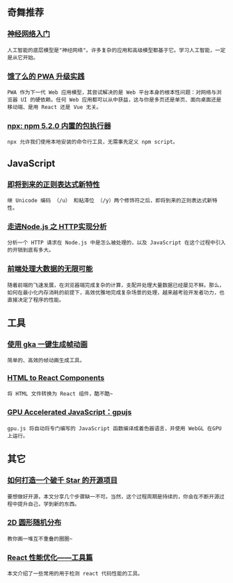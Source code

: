 
## 奇舞推荐

### [神经网络入门](http://www.ruanyifeng.com/blog/2017/07/neural-network.html)

    人工智能的底层模型是"神经网络"。许多复杂的应用和高级模型都基于它。学习人工智能，一定是从它开始。

### [饿了么的 PWA 升级实践](https://huangxuan.me/2017/07/12/upgrading-eleme-to-pwa/)

    PWA 作为下一代 Web 应用模型，其尝试解决的是 Web 平台本身的根本性问题：对网络与浏览器 UI 的硬依赖。任何 Web 应用都可以从中获益，这与你是多页还是单页、面向桌面还是移动端、是用 React 还是 Vue 无关。

### [npx: npm 5.2.0 内置的包执行器](https://zhuanlan.zhihu.com/p/27832595)

    npx 允许我们使用本地安装的命令行工具，无需事先定义 npm script。

## JavaScript

### [即将到来的正则表达式新特性](https://github.com/xitu/gold-miner/blob/master/TODO/upcoming-regexp-features.md)

    继 Unicode 编码 （/u） 和粘滞位 （/y）两个修饰符之后，即将到来的正则表达式新特性。

### [走进Node.js 之 HTTP实现分析](http://mp.weixin.qq.com/s/KU5pA16AuBVxo67YNRAVTQ)

    分析一个 HTTP 请求在 Node.js 中是怎么被处理的，以及 JavaScript 在这个过程中引入的开销到底有多大。

### [前端处理大数据的无限可能](https://zhuanlan.zhihu.com/p/27882908)

    随着前端的飞速发展，在浏览器端完成复杂的计算，支配并处理大量数据已经屡见不鲜。那么，如何在最小化内存消耗的前提下，高效优雅地完成复杂场景的处理，越来越考验开发者功力，也直接决定了程序的性能。

## 工具

### [使用 gka 一键生成帧动画](http://www.alloyteam.com/2017/07/gka/)

    简单的、高效的帧动画生成工具。

### [HTML to React Components](https://github.com/roman01la/html-to-react-components)

    将 HTML 文件转换为 React 组件，酷不酷~

### [GPU Accelerated JavaScript：gpujs](https://github.com/gpujs/gpu.js)

    gpu.js 将自动将专门编写的 JavaScript 函数编译成着色器语言，并使用 WebGL 在GPU上运行。

## 其它

### [如何打造一个破千 Star 的开源项目](http://mp.weixin.qq.com/s/gdvgHjPxjd2I6X4uWF56QQ)

    要想做好开源，本文分享几个步骤缺一不可。当然，这个过程周期是持续的，你会在不断开源过程中提升自己，学到新的东西。

### [2D 圆形随机分布](https://aotu.io/notes/2017/07/10/Random-Circles/)

    教你画一堆互不重叠的圈圈~

### [React 性能优化——工具篇](https://wulv.site/2017-07-01/react-perf-tools.html)

    本文介绍了一些常用的用于检测 react 代码性能的工具。

